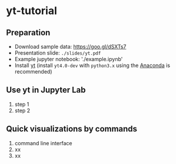 # yt-tutorial

## Preparation 

* Download sample data: https://goo.gl/dSXTs7
* Presentation slide: `./slides/yt.pdf`
* Example jupyter notebook: './example.ipynb'
* Install [yt](https://yt-project.org/docs/dev/installing.html) (install `yt4.0-dev` with `python3.x` using the [Anaconda](https://www.anaconda.com/products/individual) is recommended)

## Use yt in Jupyter Lab

1. step 1
2. step 2


## Quick visualizations by commands

1. command line interface
2. xx
3. xx
